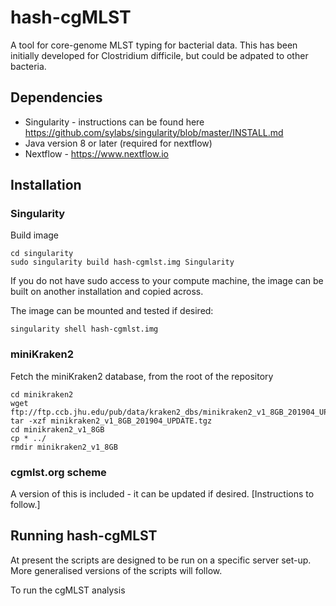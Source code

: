 # hash-cgMLST
A tool for core-genome MLST typing for bacterial data. This has been initially developed for Clostridium difficile, but could be adpated to other bacteria.

## Dependencies
* Singularity - instructions can be found here https://github.com/sylabs/singularity/blob/master/INSTALL.md
* Java version 8 or later (required for nextflow)
* Nextflow - https://www.nextflow.io

## Installation

### Singularity

Build image
```
cd singularity
sudo singularity build hash-cgmlst.img Singularity
```

If you do not have sudo access to your compute machine, the image can be built on another installation and copied across.

The image can be mounted and tested if desired:
```
singularity shell hash-cgmlst.img
```

### miniKraken2
Fetch the miniKraken2 database, from the root of the repository
```
cd minikraken2
wget ftp://ftp.ccb.jhu.edu/pub/data/kraken2_dbs/minikraken2_v1_8GB_201904_UPDATE.tgz
tar -xzf minikraken2_v1_8GB_201904_UPDATE.tgz
cd minikraken2_v1_8GB
cp * ../
rmdir minikraken2_v1_8GB
```

### cgmlst.org scheme
A version of this is included - it can be updated if desired. [Instructions to follow.]


## Running hash-cgMLST
At present the scripts are designed to be run on a specific server set-up. More generalised versions of the scripts will follow.

To run the cgMLST analysis